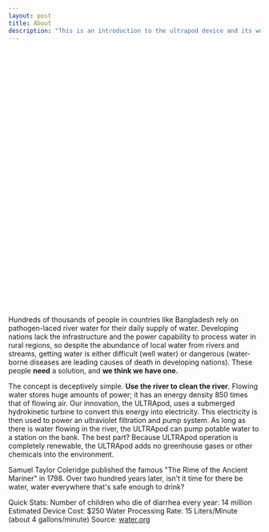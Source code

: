 ```yaml
---
layout: post
title: About
description: "This is an introduction to the ultrapod device and its workings."
---
```


<object width="960" height="518"><param name="movie" value="http://www.youtube.com/v/17cr_nqG45c?version=3&amp;hl=en_US&amp;rel=0"></param><param name="allowFullScreen" value="true"></param><param name="allowscriptaccess" value="always"></param><embed src="http://www.youtube.com/v/17cr_nqG45c?version=3&amp;hl=en_US&amp;rel=0" type="application/x-shockwave-flash" width="960" height="518" allowscriptaccess="always" allowfullscreen="true"></embed></object> </br>

<p>Hundreds of thousands of people in countries like Bangladesh rely on pathogen-laced river water for their daily supply of water. Developing nations lack the infrastructure and the power capability to process water in rural regions, so despite the abundance of local water from rivers and streams, getting water is either difficult (well water) or dangerous (water-borne diseases are leading causes of death in developing nations). These people <b>need</b> a solution, and <b>we think we have one.</b></p>

<p>The concept is deceptively simple. <b>Use the river to clean the river</b>. Flowing water stores huge amounts of power; it has an energy density 850 times that of flowing air. Our innovation, the ULTRApod, uses a submerged hydrokinetic turbine to convert this energy into electricity. This electricity is then used to power an ultraviolet filtration and pump system. As long as there is water flowing in the river, the ULTRApod can pump potable water to a station on the bank. The best part? Because ULTRApod operation is completely renewable, the ULTRApod adds no greenhouse gases or other chemicals into the environment.</p>

<p>Samuel Taylor Coleridge published the famous "The Rime of the Ancient Mariner" in 1798. Over two hundred years later, isn't it time for there be water, water everywhere that's safe enough to drink?</p>

Quick Stats:
Number of children who die of diarrhea every year: 14 million
Estimated Device Cost: $250
Water Processing Rate: 15 Liters/Minute (about 4 gallons/minute)
Source: [water.org](http://www.water.org/)
